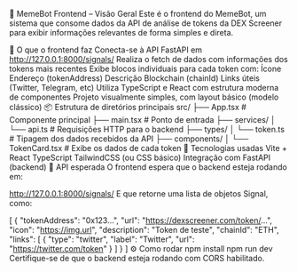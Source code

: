 🧠 MemeBot Frontend – Visão Geral
Este é o frontend do MemeBot, um sistema que consome dados da API de análise de tokens da DEX Screener para exibir informações relevantes de forma simples e direta.

🚀 O que o frontend faz
Conecta-se à API FastAPI em http://127.0.0.1:8000/signals/
Realiza o fetch de dados com informações dos tokens mais recentes
Exibe blocos individuais para cada token com:
Ícone
Endereço (tokenAddress)
Descrição
Blockchain (chainId)
Links úteis (Twitter, Telegram, etc)
Utiliza TypeScript e React com estrutura moderna de componentes
Projeto visualmente simples, com layout básico (modelo clássico)
📦 Estrutura de diretórios principais
src/
├── App.tsx               # Componente principal
├── main.tsx              # Ponto de entrada
├── services/
│   └── api.ts            # Requisições HTTP para o backend
├── types/
│   └── token.ts          # Tipagem dos dados recebidos da API
├── components/
│   └── TokenCard.tsx     # Exibe os dados de cada token
🧩 Tecnologias usadas
Vite + React
TypeScript
TailwindCSS (ou CSS básico)
Integração com FastAPI (backend)
📡 API esperada
O frontend espera que o backend esteja rodando em:

http://127.0.0.1:8000/signals/
E que retorne uma lista de objetos Signal, como:

[
  {
    "tokenAddress": "0x123...",
    "url": "https://dexscreener.com/token/...",
    "icon": "https://img.url",
    "description": "Token de teste",
    "chainId": "ETH",
    "links": [
      {
        "type": "twitter",
        "label": "Twitter",
        "url": "https://twitter.com/token"
      }
    ]
  }
]
⚙️ Como rodar
npm install
npm run dev
Certifique-se de que o backend esteja rodando com CORS habilitado.